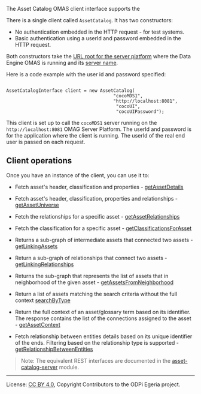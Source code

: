 <!-- SPDX-License-Identifier: CC-BY-4.0 -->
<!-- Copyright Contributors to the ODPi Egeria project. -->


The Asset Catalog OMAS client interface supports the 


There is a single client called `AssetCatalog`.  It has two constructors:

* No authentication embedded in the HTTP request - for test systems.
* Basic authentication using a userId and password embedded in the HTTP request.

Both constructors take the [URL root for the server platform](../../../../docs/concepts/client-server/omas-server-url-root.md)
where the Data Engine OMAS is running and its [server name](../../../../docs/concepts/client-server/omas-server-name.md).

Here is a code example with the user id and password specified:

```

AssetCatalogInterface client = new AssetCatalog(
                                        "cocoMDS1",
                                        "http://localhost:8081",
                                         "cocoUI",
                                         "cocoUIPassword");

```

This client is set up to call the `cocoMDS1` server running on the `http://localhost:8081`
OMAG Server Platform.  The userId and password is for the application
where the client is running.  The userId of the real end user is passed
on each request.

## Client operations

Once you have an instance of the client, you can use it to:
* Fetch asset's header, classification and properties - [getAssetDetails]()

* Fetch asset's header, classification, properties and relationships - [getAssetUniverse]()

* Fetch the relationships for a specific asset - [getAssetRelationships]()

* Fetch the classification for a specific asset - [getClassificationsForAsset]()

* Returns a sub-graph of intermediate assets that connected two assets - [getLinkingAssets]()

* Return a sub-graph of relationships that connect two assets - [getLinkingRelationships]()


* Returns the sub-graph that represents the list of assets that in neighborhood of the given asset - [getAssetsFromNeighborhood]()

* Return a list of assets matching the search criteria without the full context [searchByType]()

* Return the full context of an asset/glossary term based on its identifier. The response contains the list of the connections assigned to the asset - [getAssetContext]()

* Fetch relationship between entities details based on its unique identifier of the ends. Filtering based on the relationship type is supported - [getRelationshipBetweenEntities]()

> Note: The equivalent REST interfaces are documented in the
[asset-catalog-server](../../../asset-catalog-server/README.md)
module.


----
License: [CC BY 4.0](https://creativecommons.org/licenses/by/4.0/),
Copyright Contributors to the ODPi Egeria project.